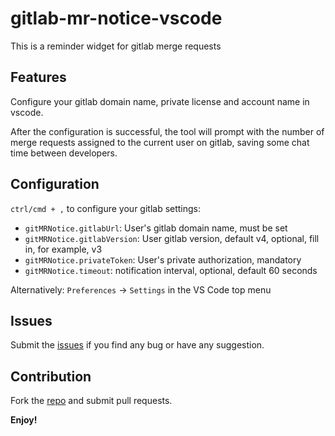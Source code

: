 # gitlab-mr-notice-vscode

This is a reminder widget for gitlab merge requests

## Features

Configure your gitlab domain name, private license and account name in vscode.

After the configuration is successful, the tool will prompt with the number of merge requests assigned to the current user on gitlab, saving some chat time between developers.

## Configuration

`ctrl/cmd + ,` to configure your gitlab settings:

- `gitMRNotice.gitlabUrl`: User's gitlab domain name, must be set
- `gitMRNotice.gitlabVersion`: User gitlab version, default v4, optional, fill in, for example, v3
- `gitMRNotice.privateToken`: User's private authorization, mandatory
- `gitMRNotice.timeout`: notification interval, optional, default 60 seconds

Alternatively: `Preferences` -> `Settings` in the VS Code top menu

## Issues

Submit the [issues](https://github.com/ppgee/gitlab-mr-notice-vscode/issues) if you find any bug or have any suggestion.

## Contribution

Fork the [repo](https://github.com/ppgee/gitlab-mr-notice-vscode) and submit pull requests.

**Enjoy!**
